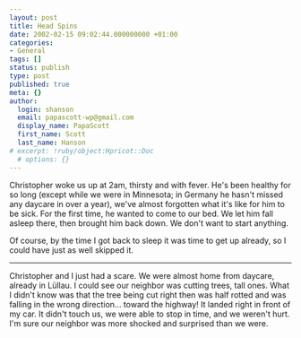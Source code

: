 ```yaml
---
layout: post
title: Head Spins
date: 2002-02-15 09:02:44.000000000 +01:00
categories:
- General
tags: []
status: publish
type: post
published: true
meta: {}
author:
  login: shanson
  email: papascott-wp@gmail.com
  display_name: PapaScott
  first_name: Scott
  last_name: Hanson
# excerpt: !ruby/object:Hpricot::Doc
  # options: {}
---
```

<p>Christopher woke us up at 2am, thirsty and with fever. He's been healthy for so long (except while we were in Minnesota; in Germany he hasn't missed any daycare in over a year), we've almost forgotten what it's like for him to be sick. For the first time, he wanted to come to our bed. We let him fall asleep there, then brought him back down. We don't want to start anything.  </p>
<p>Of course, by the time I got back to sleep it was time to get up already, so I could have just as well skipped it.</p>
<hr />
Christopher and I just had a scare. We were almost home from daycare, already in Lüllau. I could see our neighbor was cutting trees, tall ones. What I didn't know was that the tree being cut right then was half rotted and was falling in the wrong direction... toward the highway! It landed right in front of my car. It didn't touch us, we were able to stop in time, and we weren't hurt. I'm sure our neighbor was more shocked and surprised than we were.</p>
